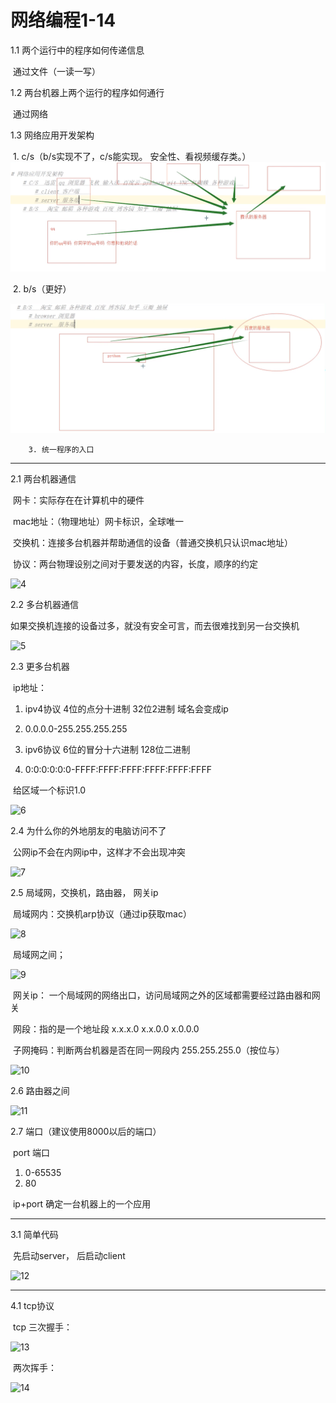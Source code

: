# 网络编程1-14

1.1 两个运行中的程序如何传递信息

​		通过文件（一读一写）

1.2 两台机器上两个运行的程序如何通行

​		通过网络

1.3 网络应用开发架构 

​		1. c/s（b/s实现不了，c/s能实现。 安全性、看视频缓存类。）![c/s原理](pic\2.png)

​		2. b/s（更好）

![b/s原理](pic\3.png)

		3. 统一程序的入口

------

2.1 两台机器通信

​		网卡：实际存在在计算机中的硬件

​		mac地址：（物理地址）网卡标识，全球唯一

​		交换机：连接多台机器并帮助通信的设备（普通交换机只认识mac地址）

​		协议：两台物理设别之间对于要发送的内容，长度，顺序的约定

![4](F:\python_learn\python网络编程\pic\4.png)

2.2 多台机器通信

​		如果交换机连接的设备过多，就没有安全可言，而去很难找到另一台交换机

![5](F:\python_learn\python网络编程\pic\5.png)

2.3 更多台机器

​		ip地址：

1. ipv4协议     4位的点分十进制            32位2进制            域名会变成ip
2. 0.0.0.0-255.255.255.255

3. ipv6协议     6位的冒分十六进制        128位二进制
4. 0:0:0:0:0:0-FFFF:FFFF:FFFF:FFFF:FFFF:FFFF

​		给区域一个标识1.0

![6](F:\python_learn\python网络编程\pic\6.png)

2.4 为什么你的外地朋友的电脑访问不了

​		公网ip不会在内网ip中，这样才不会出现冲突

![7](F:\python_learn\python网络编程\pic\7.png)

2.5 局域网，交换机，路由器， 网关ip

​		局域网内：交换机arp协议（通过ip获取mac）

![8](F:\python_learn\python网络编程\pic\8.png)

​		局域网之间；

![9](F:\python_learn\python网络编程\pic\9.png)

​		网关ip： 一个局域网的网络出口，访问局域网之外的区域都需要经过路由器和网关

​		网段：指的是一个地址段 x.x.x.0     x.x.0.0    x.0.0.0

​		子网掩码：判断两台机器是否在同一网段内         255.255.255.0（按位与）

![10](F:\python_learn\python网络编程\pic\10.png)

2.6 路由器之间

![11](F:\python_learn\python网络编程\pic\11.png)

2.7 端口（建议使用8000以后的端口）

​		port 端口

1. 0-65535
2. 80

​        ip+port 确定一台机器上的一个应用

------

3.1 简单代码

​		先启动server， 后启动client

![12](F:\python_learn\python网络编程\pic\12.png)

------

4.1 tcp协议

​		tcp 三次握手：

![13](F:\python_learn\python网络编程\pic\13.png)

​		两次挥手：

![14](F:\python_learn\python网络编程\pic\14.png)



